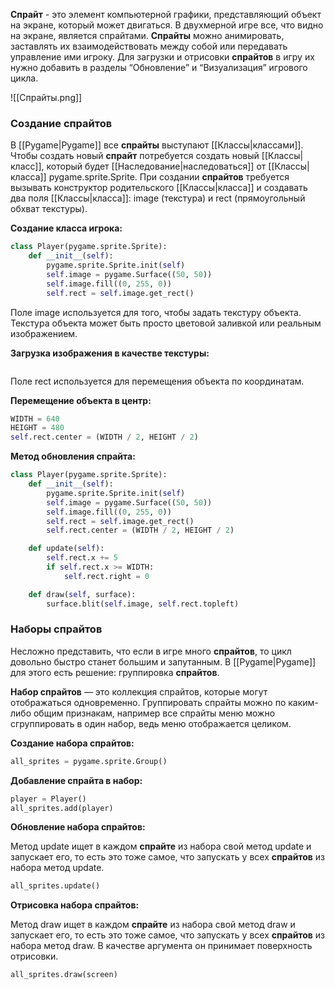 **Спрайт** - это элемент компьютерной графики, представляющий объект на экране, который может двигаться. В двухмерной игре все, что видно на экране, является спрайтами. **Спрайты** можно анимировать, заставлять их взаимодействовать между собой или передавать управление ими игроку. Для загрузки и отрисовки **спрайтов** в игру их нужно добавить в разделы “Обновление” и “Визуализация” игрового цикла.

![[Cпрайты.png]]

### Создание спрайтов

В [[Pygame|Pygame]] все **спрайты** выступают [[Классы|классами]]. Чтобы создать новый **спрайт** потребуется создать новый [[Классы|класс]], который будет [[Наследование|наследоваться]] от [[Классы|класса]] pygame.sprite.Sprite. При создании **спрайтов** требуется вызывать конструктор родительского [[Классы|класса]] и создавать два поля [[Классы|класса]]: image (текстура) и rect (прямоугольный обхват текстуры).

**Создание класса игрока:**

```Python
class Player(pygame.sprite.Sprite):
	def __init__(self):
		pygame.sprite.Sprite.init(self)
		self.image = pygame.Surface((50, 50))
		self.image.fill((0, 255, 0))
		self.rect = self.image.get_rect()
```

Поле image используется для того, чтобы задать текстуру объекта. Текстура объекта может быть просто цветовой заливкой или реальным изображением.

**Загрузка изображения в качестве текстуры:**

```Python

```

Поле rect используется для перемещения объекта по координатам.

**Перемещение объекта в центр:**

```Python
WIDTH = 640
HEIGHT = 480
self.rect.center = (WIDTH / 2, HEIGHT / 2)
```

**Метод обновления спрайта:**

```Python
class Player(pygame.sprite.Sprite):
	def __init__(self):
		pygame.sprite.Sprite.init(self)
		self.image = pygame.Surface((50, 50))
		self.image.fill((0, 255, 0))
		self.rect = self.image.get_rect()
		self.rect.center = (WIDTH / 2, HEIGHT / 2)

	def update(self):
		self.rect.x += 5
		if self.rect.x >= WIDTH:
			self.rect.right = 0

	def draw(self, surface):  
	    surface.blit(self.image, self.rect.topleft)
```

### Наборы спрайтов

Несложно представить, что если в игре много **спрайтов**, то цикл довольно быстро станет большим и запутанным. В [[Pygame|Pygame]] для этого есть решение: группировка **спрайтов**.

**Набор спрайтов** — это коллекция спрайтов, которые могут отображаться одновременно. Группировать спрайты можно по каким-либо общим признакам, например все спрайты меню можно сгруппировать в один набор, ведь меню отображается целиком.

**Создание набора спрайтов:**

```Python
all_sprites = pygame.sprite.Group() 
```

**Добавление спрайта в набор:**

```Python
player = Player()
all_sprites.add(player)
```

**Обновление набора спрайтов:**

Метод update ищет в каждом **спрайте** из набора свой метод update и запускает его, то есть это тоже самое, что запускать у всех **спрайтов** из набора метод update.

```Python
all_sprites.update()
```

**Отрисовка набора спрайтов:**

Метод draw ищет в каждом **спрайте** из набора свой метод draw и запускает его, то есть это тоже самое, что запускать у всех **спрайтов** из набора метод draw. В качестве аргумента он принимает поверхность отрисовки.

```Python
all_sprites.draw(screen)
```
